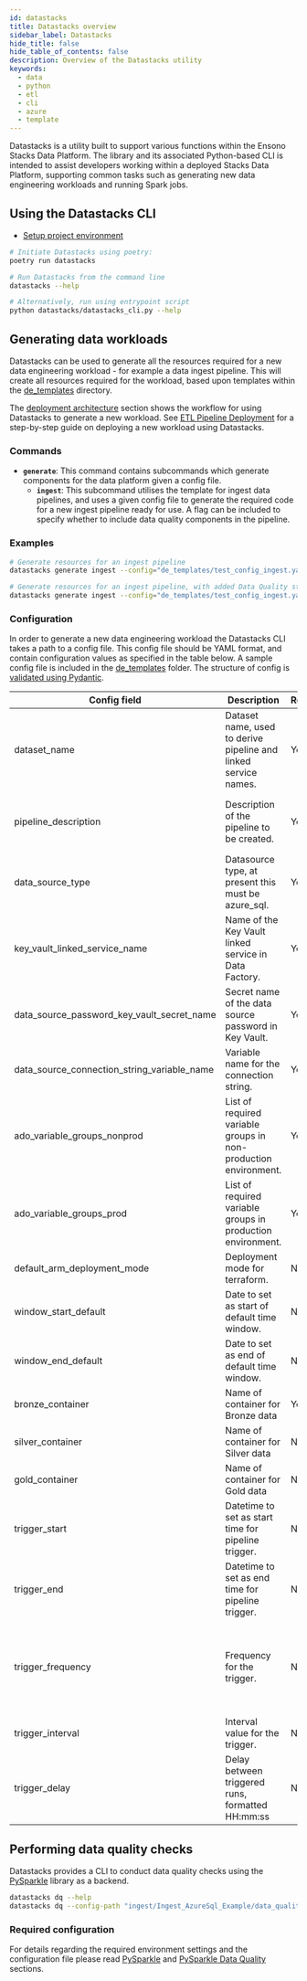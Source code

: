 ```yaml
---
id: datastacks
title: Datastacks overview
sidebar_label: Datastacks
hide_title: false
hide_table_of_contents: false
description: Overview of the Datastacks utility
keywords:
  - data
  - python
  - etl
  - cli
  - azure
  - template
---
```


Datastacks is a utility built to support various functions within the Ensono Stacks Data Platform. The library and its associated Python-based CLI is intended to assist developers working within a deployed Stacks Data Platform, supporting common tasks such as generating new data engineering workloads and running Spark jobs.

## Using the Datastacks CLI

* [Setup project environment](../getting_started/dev_quickstart_data_azure.md)

```bash
# Initiate Datastacks using poetry:
poetry run datastacks

# Run Datastacks from the command line
datastacks --help

# Alternatively, run using entrypoint script
python datastacks/datastacks_cli.py --help
```

## Generating data workloads

Datastacks can be used to generate all the resources required for a new data engineering workload - for example a data ingest pipeline. This will create all resources required for the workload, based upon templates within the [de_templates](https://github.com/ensono/stacks-azure-data/tree/main/de_templates) directory.

The [deployment architecture](../architecture/architecture_data_azure.md#data-engineering-workloads) section shows the workflow for using Datastacks to generate a new workload.
See [ETL Pipeline Deployment](../getting_started/etl_pipelines_deployment_azure.md) for a step-by-step guide on deploying a new workload using Datastacks.

### Commands

* **`generate`**: This command contains subcommands which generate components for the data platform given a config file.
    * **`ingest`**: This subcommand utilises the template for ingest data pipelines, and uses a given config file to generate the required code for a new ingest pipeline ready for use. A flag can be included to specify whether to include data quality components in the pipeline.

### Examples

```bash
# Generate resources for an ingest pipeline
datastacks generate ingest --config="de_templates/test_config_ingest.yaml"

# Generate resources for an ingest pipeline, with added Data Quality steps
datastacks generate ingest --config="de_templates/test_config_ingest.yaml" --data-quality
```

### Configuration

In order to generate a new data engineering workload the Datastacks CLI takes a path to a config file. This config file should be YAML format, and contain configuration values as specified in the table below. A sample config file is included in the [de_templates](https://github.com/ensono/stacks-azure-data/tree/main/de_templates) folder. The structure of config is [validated using Pydantic](https://github.com/ensono/stacks-azure-data/tree/main/datastacks/datastacks/config.py).

| Config field | Description | Required? | Format | Default value | Example value |
| --------------------------------------------- | ----------------------------------------------------------------- | --------------- | ------------ | ------------------- | ------------------- |
| dataset_name | Dataset name, used to derive pipeline and linked service names. | Yes | String | _n/a_ | AzureSql_Demo |
| pipeline_description | Description of the pipeline to be created. | Yes | String | _n/a_ | "Ingest from demo Azure SQL database using ingest config file." |
| data_source_type | Datasource type, at present this must be azure_sql. | Yes | String<br />Allowed values:<br />"azure_sql" | _n/a_ | azure_sql |
| key_vault_linked_service_name | Name of the Key Vault linked service in Data Factory. | Yes | String | _n/a_ | ls_KeyVault |
| data_source_password_key_vault_secret_name | Secret name of the data source password in Key Vault. | Yes | String | _n/a_ | sql-password |
| data_source_connection_string_variable_name | Variable name for the connection string. | Yes | String | _n/a_ | sql_connection |
| ado_variable_groups_nonprod | List of required variable groups in non-production environment. | Yes | List[String] | _n/a_ | - amido-stacks-de-pipeline-nonprod<br />- stacks-credentials-nonprod-kv |
| ado_variable_groups_prod | List of required variable groups in production environment. | Yes | List[String] | _n/a_ | - amido-stacks-de-pipeline-prod<br />- stacks-credentials-prod-kv |
| default_arm_deployment_mode | Deployment mode for terraform. | No | String | "Incremental" | Incremental |
| window_start_default | Date to set as start of default time window. | No | Date | "2010-01-01" | 2010-01-01 |
| window_end_default | Date to set as end of default time window. | No | Date | "2010-01-31" | 2010-01-31 |
| bronze_container | Name of container for Bronze data | Yes | String | _n/a_ | raw |
| silver_container | Name of container for Silver data | No | String | None | staging |
| gold_container | Name of container for Gold data | No | String | None | curated |
| trigger_start | Datetime to set as start time for pipeline trigger. | No | Datetime | _n/a_ | 2010-01-01T00:00:00Z |
| trigger_end | Datetime to set as end time for pipeline trigger. | No | Datetime | _n/a_ | 2011-12-31T23:59:59Z |
| trigger_frequency | Frequency for the trigger. | No | String<br />Allowed values:<br />"Minute"<br />"Hour"<br />"Day"<br />"Week"<br />"Month" | "Month" | Month |
| trigger_interval | Interval value for the trigger. | No | Integer | 1 | 1 |
| trigger_delay | Delay between triggered runs, formatted HH:mm:ss | No | String | "02:00:00" | 02:00:00 |

## Performing data quality checks

Datastacks provides a CLI to conduct data quality checks using the [PySparkle](pysparkle/pysparkle_quickstart.md) library as a backend.

```bash
datastacks dq --help
datastacks dq --config-path "ingest/Ingest_AzureSql_Example/data_quality/ingest_dq.json" --container config
```

### Required configuration

For details regarding the required environment settings and the configuration file please read
[PySparkle](pysparkle/pysparkle_quickstart.md) and [PySparkle Data Quality](pysparkle/pysparkle_data_quality.md) sections.

